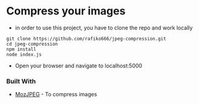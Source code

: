 

# Compress your images
- in order to use this project, you have to clone the repo and work locally

```shell
git clone https://github.com/rafiko666/jpeg-compression.git
cd jpeg-compression
npm install
node index.js
```
- Open your browser and navigate to localhost:5000

### Built With

* [MozJPEG](https://www.npmjs.com/package/imagemin-mozjpeg) - To compress images
